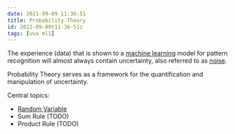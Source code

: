 ```yaml
---
date: 2021-09-09 11:36:51
title: Probability Theory
id: 2021-09-09t11-36-51z
tags: [uva_ml1]
---
```


The experience (data) that is shown to a
[machine learning](./2021-09-09t10-48-40z.md) model for pattern recognition will
almost always contain uncertainty, also referred to as
[noise](./2020-11-10t15-47-54z.md).

Probability Theory serves as a framework for the quantification and manipulation
of uncertainty.

Central topics:

- [Random Variable](./2021-09-09t11-46-21z.md)
- Sum Rule (TODO)
- Product Rule (TODO)
